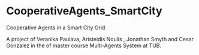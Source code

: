 # CooperativeAgents_SmartCity
Cooperative Agents in a Smart City Grid.

A project of Veranika Paulava, Aristeidis Noulis , Jonathan Smyth and Cesar Gonzalez in the of master course Multi-Agents System at TUB.
